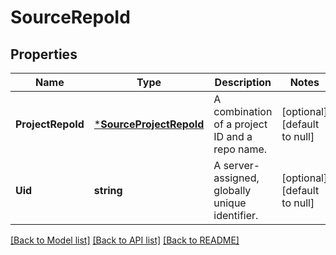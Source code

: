 # SourceRepoId

## Properties
Name | Type | Description | Notes
------------ | ------------- | ------------- | -------------
**ProjectRepoId** | [***SourceProjectRepoId**](sourceProjectRepoId.md) | A combination of a project ID and a repo name. | [optional] [default to null]
**Uid** | **string** | A server-assigned, globally unique identifier. | [optional] [default to null]

[[Back to Model list]](../README.md#documentation-for-models) [[Back to API list]](../README.md#documentation-for-api-endpoints) [[Back to README]](../README.md)


